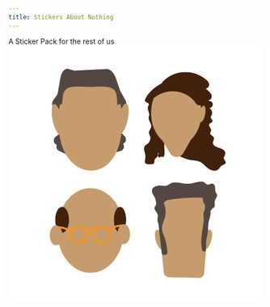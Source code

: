```yaml
---
title: Stickers About Nothing
---
```

A Sticker Pack for the rest of us
[![Stickers](assets/stickers-icon.png "Go To Sticker Pack")](https://sonasapps.github.io/stickers-about-nothing/)
